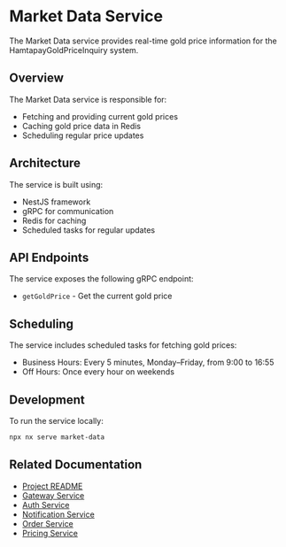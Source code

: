 # Market Data Service

The Market Data service provides real-time gold price information for the HamtapayGoldPriceInquiry system.

## Overview

The Market Data service is responsible for:

-   Fetching and providing current gold prices
-   Caching gold price data in Redis
-   Scheduling regular price updates

## Architecture

The service is built using:

-   NestJS framework
-   gRPC for communication
-   Redis for caching
-   Scheduled tasks for regular updates

## API Endpoints

The service exposes the following gRPC endpoint:

-   `getGoldPrice` - Get the current gold price

## Scheduling

The service includes scheduled tasks for fetching gold prices:

-   Business Hours: Every 5 minutes, Monday–Friday, from 9:00 to 16:55
-   Off Hours: Once every hour on weekends

## Development

To run the service locally:

```sh
npx nx serve market-data
```

## Related Documentation

-   [Project README](../../README.md)
-   [Gateway Service](../gateway/README.md)
-   [Auth Service](../auth/README.md)
-   [Notification Service](../notification/README.md)
-   [Order Service](../order/README.md)
-   [Pricing Service](../pricing/README.md)
